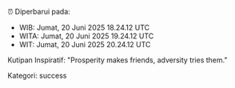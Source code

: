 ⏰ Diperbarui pada:
- WIB: Jumat, 20 Juni 2025 18.24.12 UTC
- WITA: Jumat, 20 Juni 2025 19.24.12 UTC
- WIT: Jumat, 20 Juni 2025 20.24.12 UTC

Kutipan Inspiratif:
"Prosperity makes friends, adversity tries them."


Kategori: success

